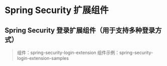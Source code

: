 # Spring Security 扩展组件

## Spring Security 登录扩展组件（用于支持多种登录方式）
> 组件：spring-security-login-extension
> 组件示例：spring-security-login-extension-samples

